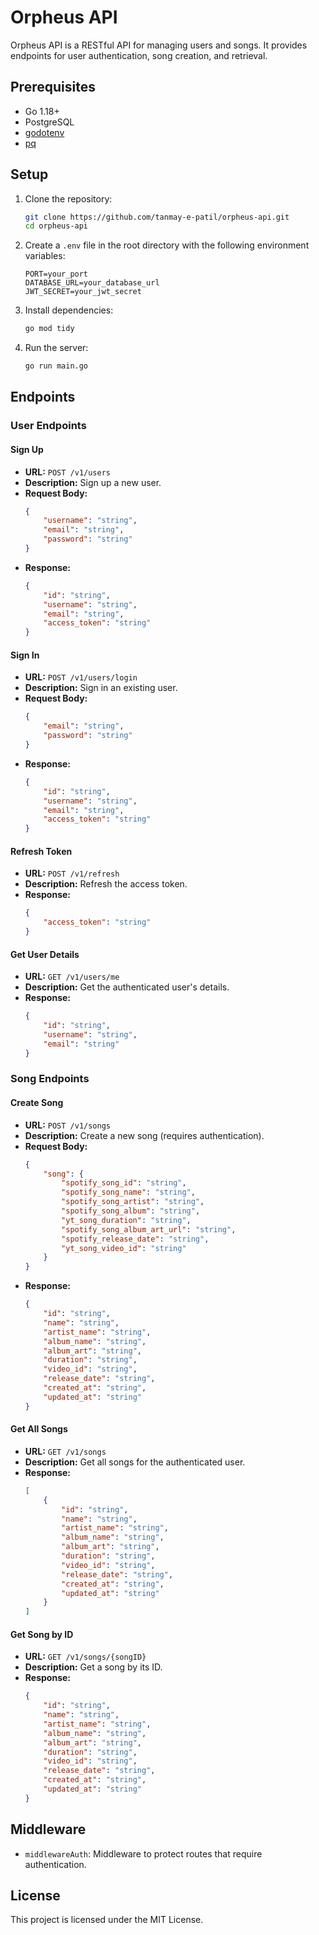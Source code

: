 # Orpheus API

Orpheus API is a RESTful API for managing users and songs. It provides endpoints for user authentication, song creation, and retrieval.

## Prerequisites

- Go 1.18+
- PostgreSQL
- [godotenv](https://github.com/joho/godotenv)
- [pq](https://github.com/lib/pq)

## Setup

1. Clone the repository:
    ```sh
    git clone https://github.com/tanmay-e-patil/orpheus-api.git
    cd orpheus-api
    ```

2. Create a `.env` file in the root directory with the following environment variables:
    ```env
    PORT=your_port
    DATABASE_URL=your_database_url
    JWT_SECRET=your_jwt_secret
    ```

3. Install dependencies:
    ```sh
    go mod tidy
    ```

4. Run the server:
    ```sh
    go run main.go
    ```

## Endpoints

### User Endpoints

#### Sign Up

- **URL:** `POST /v1/users`
- **Description:** Sign up a new user.
- **Request Body:**
    ```json
    {
        "username": "string",
        "email": "string",
        "password": "string"
    }
    ```
- **Response:**
    ```json
    {
        "id": "string",
        "username": "string",
        "email": "string",
        "access_token": "string"
    }
    ```

#### Sign In

- **URL:** `POST /v1/users/login`
- **Description:** Sign in an existing user.
- **Request Body:**
    ```json
    {
        "email": "string",
        "password": "string"
    }
    ```
- **Response:**
    ```json
    {
        "id": "string",
        "username": "string",
        "email": "string",
        "access_token": "string"
    }
    ```

#### Refresh Token

- **URL:** `POST /v1/refresh`
- **Description:** Refresh the access token.
- **Response:**
    ```json
    {
        "access_token": "string"
    }
    ```

#### Get User Details

- **URL:** `GET /v1/users/me`
- **Description:** Get the authenticated user's details.
- **Response:**
    ```json
    {
        "id": "string",
        "username": "string",
        "email": "string"
    }
    ```

### Song Endpoints

#### Create Song

- **URL:** `POST /v1/songs`
- **Description:** Create a new song (requires authentication).
- **Request Body:**
    ```json
    {
        "song": {
            "spotify_song_id": "string",
            "spotify_song_name": "string",
            "spotify_song_artist": "string",
            "spotify_song_album": "string",
            "yt_song_duration": "string",
            "spotify_song_album_art_url": "string",
            "spotify_release_date": "string",
            "yt_song_video_id": "string"
        }
    }
    ```
- **Response:**
    ```json
    {
        "id": "string",
        "name": "string",
        "artist_name": "string",
        "album_name": "string",
        "album_art": "string",
        "duration": "string",
        "video_id": "string",
        "release_date": "string",
        "created_at": "string",
        "updated_at": "string"
    }
    ```

#### Get All Songs

- **URL:** `GET /v1/songs`
- **Description:** Get all songs for the authenticated user.
- **Response:**
    ```json
    [
        {
            "id": "string",
            "name": "string",
            "artist_name": "string",
            "album_name": "string",
            "album_art": "string",
            "duration": "string",
            "video_id": "string",
            "release_date": "string",
            "created_at": "string",
            "updated_at": "string"
        }
    ]
    ```

#### Get Song by ID

- **URL:** `GET /v1/songs/{songID}`
- **Description:** Get a song by its ID.
- **Response:**
    ```json
    {
        "id": "string",
        "name": "string",
        "artist_name": "string",
        "album_name": "string",
        "album_art": "string",
        "duration": "string",
        "video_id": "string",
        "release_date": "string",
        "created_at": "string",
        "updated_at": "string"
    }
    ```

## Middleware

- `middlewareAuth`: Middleware to protect routes that require authentication.

## License

This project is licensed under the MIT License.